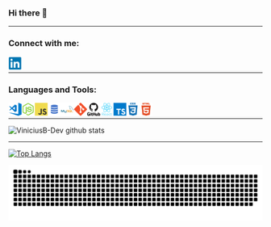 ### Hi there 👋

<hr />

### Connect with me:

[<img align="left" alt="codeSTACKr | LinkedIn" width="26px" src="https://raw.githubusercontent.com/devicons/devicon/master/icons/linkedin/linkedin-original.svg" />][linkedin]

<br />
<hr />

### Languages and Tools:

<img align="left" alt="Visual Studio Code" width="26px" src="https://raw.githubusercontent.com/github/explore/80688e429a7d4ef2fca1e82350fe8e3517d3494d/topics/visual-studio-code/visual-studio-code.png" />


<img align="left" alt="Node.js" width="26px" src="https://raw.githubusercontent.com/devicons/devicon/master/icons/nodejs/nodejs-original.svg" />

<img align="left" alt="javascript" width="26px" src="https://raw.githubusercontent.com/devicons/devicon/master/icons/javascript/javascript-original.svg" />

<img align="left" alt="SQL" width="26px" src="https://raw.githubusercontent.com/github/explore/80688e429a7d4ef2fca1e82350fe8e3517d3494d/topics/sql/sql.png" />

<img align="left" alt="MySQL" width="26px" src="https://raw.githubusercontent.com/devicons/devicon/master/icons/mysql/mysql-original-wordmark.svg" />

<img align="left" alt="Git" width="26px" src="https://raw.githubusercontent.com/devicons/devicon/master/icons/git/git-original.svg" />

<img align="left" alt="GitHub" width="26px" src="https://raw.githubusercontent.com/devicons/devicon/master/icons/github/github-original-wordmark.svg" />

<img align="left" alt="React" width="26px" src="https://raw.githubusercontent.com/devicons/devicon/master/icons/react/react-original-wordmark.svg" />

<img align="left" alt="TypeScript" width="26px" src="https://raw.githubusercontent.com/devicons/devicon/master/icons/typescript/typescript-plain.svg" />

<img align="left" alt="Css3" width="26px" src="https://raw.githubusercontent.com/devicons/devicon/master/icons/css3/css3-plain-wordmark.svg" />

<img align="left" alt="Html5" width="26px" src="https://raw.githubusercontent.com/devicons/devicon/master/icons/html5/html5-plain-wordmark.svg" />

<br />

<hr />

![ViniciusB-Dev github stats](https://github-readme-stats.vercel.app/api?username=ViniciusB-Dev&theme=dracula&show_icons=true)

<hr />

[![Top Langs](https://github-readme-stats.vercel.app/api/top-langs/?username=ViniciusB-Dev&layout=compact&theme=dracula)](https://github.com/anuraghazra/github-readme-stats)


[linkedin]: http://www.linkedin.com/in/vinicius-barbosa-44b0121b0

<div  align="center"> 
  
 
  ![Snake animation](https://github.com/ViniciusB-Dev/ViniciusB-Dev/blob/output/github-contribution-grid-snake.svg)
 
</div>
 


